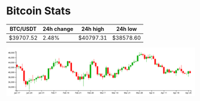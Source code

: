 # Bitcoin Stats

BTC/USDT|24h change|24h high|24h low|
|---|---|---|---|
|$39707.52|2.48%|$40797.31|$38578.60|

<img src="./chart.svg">
